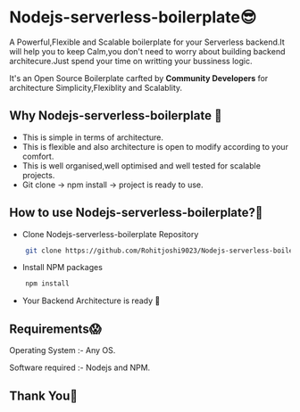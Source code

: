 # Nodejs-serverless-boilerplate😎
A Powerful,Flexible and Scalable boilerplate for your Serverless backend.It will help you to keep Calm,you don't need to worry about building backend architecure.Just spend your time on writting your bussiness logic.


It's an Open Source Boilerplate carfted by **Community Developers** for architecture Simplicity,Flexiblity and Scalablity.

## Why Nodejs-serverless-boilerplate 🤔

- This is simple in terms of architecture.
- This is flexible and also architecture is open to modify according to your comfort.
- This is well organised,well optimised and well tested for scalable projects.
- Git clone -> npm install -> project is ready to use. 

## How to use Nodejs-serverless-boilerplate?🧐
- Clone Nodejs-serverless-boilerplate Repository
```bash
    git clone https://github.com/Rohitjoshi9023/Nodejs-serverless-boilerplate.git
```
- Install NPM packages 
```bash
    npm install
```
- Your Backend Architecture is ready 🤙

## Requirements😱

 Operating System  :- Any OS.

 Software required :- Nodejs and NPM.


## Thank You🙏
